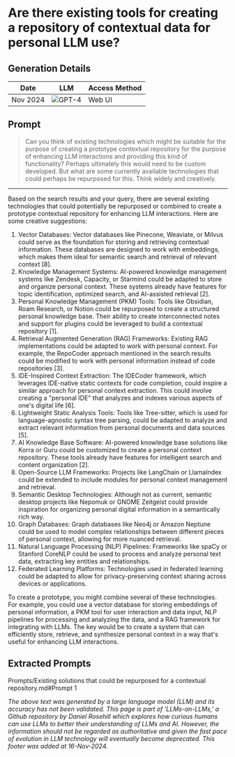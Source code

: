 # Are there existing tools for creating a repository of contextual data for personal LLM use?

## Generation Details

| Date       | LLM        | Access Method |
|------------|------------|---------------|
| Nov 2024 | ![GPT-4](https://img.shields.io/badge/GPT--4-412991?style=for-the-badge&logo=openai&logoColor=white) |  Web UI |

## Prompt

>Can you think of existing technologies which might be suitable for the purpose of creating a prototype contextual repository for the purpose of enhancing LLM interactions and providing this kind of functionality? Perhaps ultimately this would need to be custom developed. But what are some currently available technologies that could perhaps be repurposed for this. Think widely and creatively.

---
 

Based on the search results and your query, there are several existing technologies that could potentially be repurposed or combined to create a prototype contextual repository for enhancing LLM interactions. Here are some creative suggestions:

1. Vector Databases:
   Vector databases like Pinecone, Weaviate, or Milvus could serve as the foundation for storing and retrieving contextual information. These databases are designed to work with embeddings, which makes them ideal for semantic search and retrieval of relevant context \[8].
2. Knowledge Management Systems:
   AI-powered knowledge management systems like Zendesk, Capacity, or Starmind could be adapted to store and organize personal context. These systems already have features for topic identification, optimized search, and AI-assisted retrieval \[2].
3. Personal Knowledge Management (PKM) Tools:
   Tools like Obsidian, Roam Research, or Notion could be repurposed to create a structured personal knowledge base. Their ability to create interconnected notes and support for plugins could be leveraged to build a contextual repository \[1].
4. Retrieval Augmented Generation (RAG) Frameworks:
   Existing RAG implementations could be adapted to work with personal context. For example, the RepoCoder approach mentioned in the search results could be modified to work with personal information instead of code repositories \[3].
5. IDE-Inspired Context Extraction:
   The IDECoder framework, which leverages IDE-native static contexts for code completion, could inspire a similar approach for personal context extraction. This could involve creating a "personal IDE" that analyzes and indexes various aspects of one's digital life \[6].
6. Lightweight Static Analysis Tools:
   Tools like Tree-sitter, which is used for language-agnostic syntax tree parsing, could be adapted to analyze and extract relevant information from personal documents and data sources \[5].
7. AI Knowledge Base Software:
   AI-powered knowledge base solutions like Korra or Guru could be customized to create a personal context repository. These tools already have features for intelligent search and content organization \[2].
8. Open-Source LLM Frameworks:
   Projects like LangChain or LlamaIndex could be extended to include modules for personal context management and retrieval.
9. Semantic Desktop Technologies:
   Although not as current, semantic desktop projects like Nepomuk or GNOME Zeitgeist could provide inspiration for organizing personal digital information in a semantically rich way.
10. Graph Databases:
    Graph databases like Neo4j or Amazon Neptune could be used to model complex relationships between different pieces of personal context, allowing for more nuanced retrieval.
11. Natural Language Processing (NLP) Pipelines:
    Frameworks like spaCy or Stanford CoreNLP could be used to process and analyze personal text data, extracting key entities and relationships.
12. Federated Learning Platforms:
    Technologies used in federated learning could be adapted to allow for privacy-preserving context sharing across devices or applications.

To create a prototype, you might combine several of these technologies. For example, you could use a vector database for storing embeddings of personal information, a PKM tool for user interaction and data input, NLP pipelines for processing and analyzing the data, and a RAG framework for integrating with LLMs. The key would be to create a system that can efficiently store, retrieve, and synthesize personal context in a way that's useful for enhancing LLM interactions.

## Extracted Prompts

Prompts/Existing solutions that could be repurposed for a contextual repository.md#Prompt 1

*The above text was generated by a large language model (LLM) and its accuracy has not been validated. This page is part of 'LLMs-on-LLMs,' a Github repository by Daniel Rosehill which explores how curious humans can use LLMs to better their understanding of LLMs and AI. However, the information should not be regarded as authoritative and given the fast pace of evolution in LLM technology will eventually become deprecated. This footer was added at 16-Nov-2024.*


